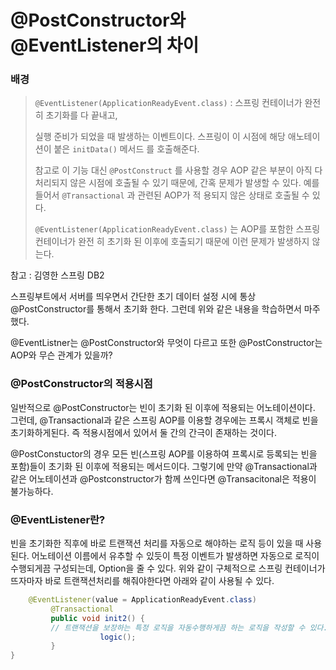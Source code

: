 # @PostConstructor와 @EventListener의 차이



### 배경

> `@EventListener(ApplicationReadyEvent.class)` : 스프링 컨테이너가 완전히 초기화를 다 끝내고,
>
> 실행 준비가 되었을 때 발생하는 이벤트이다. 스프링이 이 시점에 해당 애노테이션이 붙은 `initData()` 메서드 를 호출해준다.
>
> 참고로 이 기능 대신 `@PostConstruct` 를 사용할 경우 AOP 같은 부분이 아직 다 처리되지 않은 시점에 호출될 수 있기 때문에, 간혹 문제가 발생할 수 있다. 예를 들어서 `@Transactional` 과 관련된 AOP가 적 용되지 않은 상태로 호출될 수 있다.
>
> `@EventListener(ApplicationReadyEvent.class)` 는 AOP를 포함한 스프링 컨테이너가 완전 히 초기화 된 이후에 호출되기 때문에 이런 문제가 발생하지 않는다.

참고 : 김영한 스프링 DB2

스프링부트에서 서버를 띄우면서 간단한 초기 데이터 설정 시에 통상 @PostConstructor를 통해서 초기화 한다. 그런데 위와 같은 내용을 학습하면서 마주했다. 



@EventListner는 @PostConstructor와 무엇이 다르고 또한 @PostConstructor는 AOP와 무슨 관계가 있을까?



### @PostConstructor의 적용시점

일반적으로 @PostConstructor는 빈이 초기화 된 이후에 적용되는 어노테이션이다. 그런데, @Transactional과 같은 스프링 AOP를 이용할 경우에는 프록시 객체로 빈을 초기화하게된다. 즉 적용시점에서 있어서 둘 간의 간극이 존재하는 것이다. 



@PostConstuctor의 경우 모든 빈(스프링 AOP를 이용하여 프록시로 등록되는 빈을 포함)들이 초기화 된 이후에 적용되는 메서드이다. 그렇기에 만약 @Transactional과 같은 어노테이션과 @Postconstructor가 함께 쓰인다면 @Transacitonal은 적용이 불가능하다. 



### @EventListener란? 

빈을 초기화한 직후에 바로 트랜잭션 처리를 자동으로 해야하는 로직 등이 있을 때 사용된다. 어노테이션 이름에서 유추할 수 있듯이 특정 이벤트가 발생하면 자동으로 로직이 수행되게끔 구성되는데, Option을 줄 수 있다. 위와 같이 구체적으로 스프링 컨테이너가 뜨자마자 바로 트랜잭션처리를 해줘야한다면 아래와 같이 사용될 수 있다. 

~~~java
    @EventListener(value = ApplicationReadyEvent.class)
         @Transactional
         public void init2() {
         // 트랜잭션을 보장하는 특정 로직을 자동수행하게끔 하는 로직을 작성할 수 있다.
					logic();
         }
}
~~~













